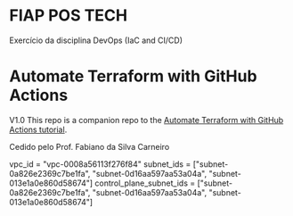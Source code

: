 # FIAP POS TECH
Exercício da disciplina DevOps (IaC and CI/CD)

# Automate Terraform with GitHub Actions
V1.0
This repo is a companion repo to the [Automate Terraform with GitHub Actions tutorial](https://developer.hashicorp.com/terraform/tutorials/automation/github-actions).

Cedido pelo Prof. Fabiano da Silva Carneiro

  vpc_id                   = "vpc-0008a56113f276f84"
  subnet_ids               = ["subnet-0a826e2369c7be1fa", "subnet-0d16aa597aa53a04a", "subnet-013e1a0e860d58674"]
  control_plane_subnet_ids = ["subnet-0a826e2369c7be1fa", "subnet-0d16aa597aa53a04a", "subnet-013e1a0e860d58674"]
